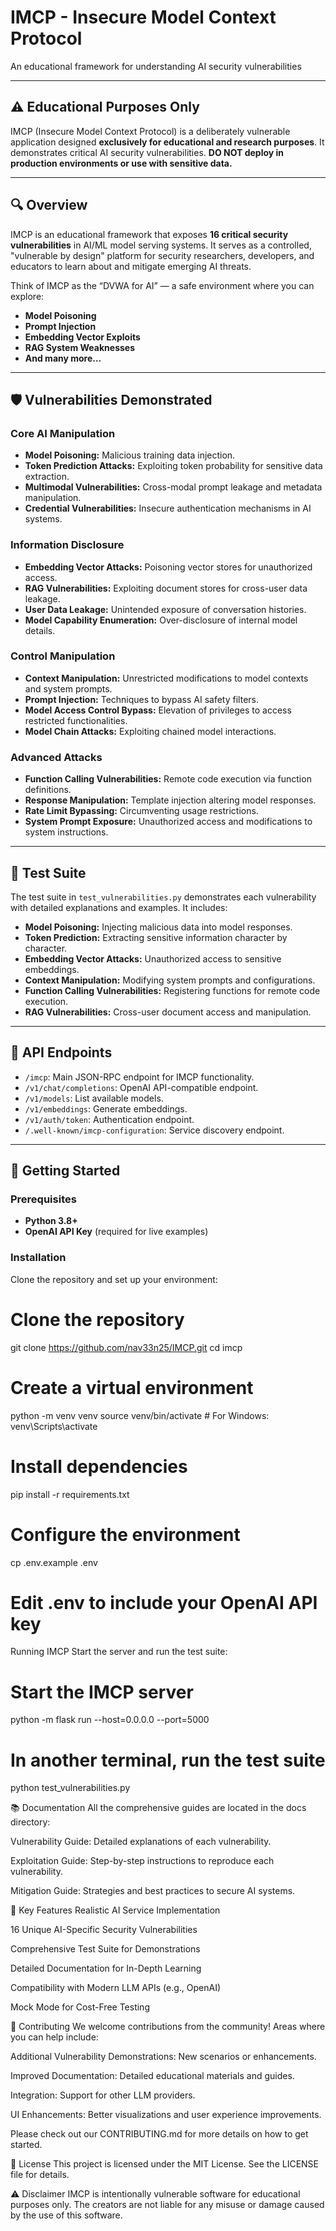 # IMCP - Insecure Model Context Protocol

An educational framework for understanding AI security vulnerabilities

---

## ⚠️ Educational Purposes Only

IMCP (Insecure Model Context Protocol) is a deliberately vulnerable application designed **exclusively for educational and research purposes**. It demonstrates critical AI security vulnerabilities. **DO NOT deploy in production environments or use with sensitive data.**

---

## 🔍 Overview

IMCP is an educational framework that exposes **16 critical security vulnerabilities** in AI/ML model serving systems. It serves as a controlled, "vulnerable by design" platform for security researchers, developers, and educators to learn about and mitigate emerging AI threats.

Think of IMCP as the “DVWA for AI” — a safe environment where you can explore:
- **Model Poisoning**
- **Prompt Injection**
- **Embedding Vector Exploits**
- **RAG System Weaknesses**
- **And many more…**

---

## 🛡️ Vulnerabilities Demonstrated

### Core AI Manipulation
- **Model Poisoning:** Malicious training data injection.
- **Token Prediction Attacks:** Exploiting token probability for sensitive data extraction.
- **Multimodal Vulnerabilities:** Cross-modal prompt leakage and metadata manipulation.
- **Credential Vulnerabilities:** Insecure authentication mechanisms in AI systems.

### Information Disclosure
- **Embedding Vector Attacks:** Poisoning vector stores for unauthorized access.
- **RAG Vulnerabilities:** Exploiting document stores for cross-user data leakage.
- **User Data Leakage:** Unintended exposure of conversation histories.
- **Model Capability Enumeration:** Over-disclosure of internal model details.

### Control Manipulation
- **Context Manipulation:** Unrestricted modifications to model contexts and system prompts.
- **Prompt Injection:** Techniques to bypass AI safety filters.
- **Model Access Control Bypass:** Elevation of privileges to access restricted functionalities.
- **Model Chain Attacks:** Exploiting chained model interactions.

### Advanced Attacks
- **Function Calling Vulnerabilities:** Remote code execution via function definitions.
- **Response Manipulation:** Template injection altering model responses.
- **Rate Limit Bypassing:** Circumventing usage restrictions.
- **System Prompt Exposure:** Unauthorized access and modifications to system instructions.

---

## 📜 Test Suite

The test suite in `test_vulnerabilities.py` demonstrates each vulnerability with detailed explanations and examples. It includes:
- **Model Poisoning:** Injecting malicious data into model responses.
- **Token Prediction:** Extracting sensitive information character by character.
- **Embedding Vector Attacks:** Unauthorized access to sensitive embeddings.
- **Context Manipulation:** Modifying system prompts and configurations.
- **Function Calling Vulnerabilities:** Registering functions for remote code execution.
- **RAG Vulnerabilities:** Cross-user document access and manipulation.

---

## 📜 API Endpoints
- `/imcp`: Main JSON-RPC endpoint for IMCP functionality.
- `/v1/chat/completions`: OpenAI API-compatible endpoint.
- `/v1/models`: List available models.
- `/v1/embeddings`: Generate embeddings.
- `/v1/auth/token`: Authentication endpoint.
- `/.well-known/imcp-configuration`: Service discovery endpoint.

---

## 🚀 Getting Started

### Prerequisites
- **Python 3.8+**
- **OpenAI API Key** (required for live examples)

### Installation

Clone the repository and set up your environment:

# Clone the repository
git clone https://github.com/nav33n25/IMCP.git
cd imcp

# Create a virtual environment
python -m venv venv
source venv/bin/activate  # For Windows: venv\Scripts\activate

# Install dependencies
pip install -r requirements.txt

# Configure the environment
cp .env.example .env

# Edit .env to include your OpenAI API key
Running IMCP
Start the server and run the test suite:

# Start the IMCP server
python -m flask run --host=0.0.0.0 --port=5000

# In another terminal, run the test suite
python test_vulnerabilities.py

📚 Documentation
All the comprehensive guides are located in the docs directory:

Vulnerability Guide: Detailed explanations of each vulnerability.

Exploitation Guide: Step-by-step instructions to reproduce each vulnerability.

Mitigation Guide: Strategies and best practices to secure AI systems.

🌟 Key Features
Realistic AI Service Implementation

16 Unique AI-Specific Security Vulnerabilities

Comprehensive Test Suite for Demonstrations

Detailed Documentation for In-Depth Learning

Compatibility with Modern LLM APIs (e.g., OpenAI)

Mock Mode for Cost-Free Testing

🤝 Contributing
We welcome contributions from the community! Areas where you can help include:

Additional Vulnerability Demonstrations: New scenarios or enhancements.

Improved Documentation: Detailed educational materials and guides.

Integration: Support for other LLM providers.

UI Enhancements: Better visualizations and user experience improvements.

Please check out our CONTRIBUTING.md for more details on how to get started.

📜 License
This project is licensed under the MIT License. See the LICENSE file for details.

⚠️ Disclaimer
IMCP is intentionally vulnerable software for educational purposes only. The creators are not liable for any misuse or damage caused by the use of this software.